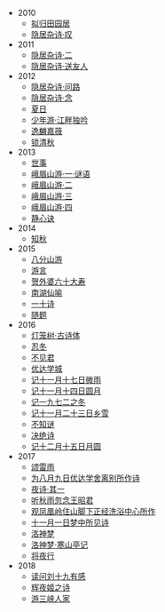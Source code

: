- 2010
  - [拟归田园居](古诗/拟归田园居.md)
  - [隐居杂诗·叹](古诗/隐居杂诗·叹.md)
- 2011
  - [隐居杂诗·二](古诗/隐居杂诗·二.md)
  - [隐居杂诗·送友人](古诗/隐居杂诗·送友人.md)
- 2012
  - [隐居杂诗·问路](古诗/隐居杂诗·问路.md)
  - [隐居杂诗·念](古诗/隐居杂诗·念.md)
  - [夏日](古诗/夏日.md)
  - [少年游·江畔独吟](古诗/少年游·江畔独吟.md)
  - [逸麟嘉薇](古诗/逸麟嘉薇.md)
  - [锁清秋](古诗/锁清秋.md)
- 2013
  - [世事](古诗/世事.md)
  - [峨眉山游·一·谜语](古诗/峨眉山游·一·谜语.md)
  - [峨眉山游·二](古诗/峨眉山游·二.md)
  - [峨眉山游·三](古诗/峨眉山游·三.md)
  - [峨眉山游·四](古诗/峨眉山游·四.md)
  - [静心诀](古诗/静心诀.md)
- 2014
  - [知秋](古诗/知秋.md)
- 2015
  - [八分山游](古诗/八分山游.md)
  - [游言](古诗/游言.md)
  - [贺外婆六十大寿](古诗/贺外婆六十大寿.md)
  - [南湖仙喻](古诗/南湖仙喻.md)
  - [一十诗](古诗/一十诗.md)
  - [随题](古诗/随题.md)
- 2016
  - [灯笼树·古诗体](古诗/灯笼树·古诗体.md)
  - [忍冬](古诗/忍冬.md)
  - [不见君](古诗/不见君.md)
  - [优达学城](古诗/优达学城.md)
  - [记十一月十七日微雨](古诗/记十一月十七日微雨.md)
  - [记十一月十四日圆月](古诗/记十一月十四日圆月.md)
  - [记一九七二之冬](古诗/记一九七二之冬.md)
  - [记十一月二十三日乡雪](古诗/记十一月二十三日乡雪.md)
  - [不知谜](古诗/不知谜.md)
  - [决绝诗](古诗/决绝诗.md)
  - [记十二月十五日月圆](古诗/记十二月十五日月圆.md)
- 2017
  - [颂雷雨](古诗/颂雷雨.md)
  - [为八月九日优达学舍离别所作诗](古诗/为八月九日优达学舍离别所作诗.md)
  - [夜诗·其一](古诗/夜诗·其一.md)
  - [听秋雨忽念王昭君](古诗/听秋雨忽念王昭君.md)
  - [观凤凰岭住山脚下正经洗浴中心所作](古诗/观凤凰岭住山脚下正经洗浴中心所作.md)
  - [十一月一日梦中所见诗](古诗/十一月一日梦中所见诗.md)
  - [洛神梦](古诗/洛神梦.md)
  - [洛神梦·寒山亭记](古诗/洛神梦·寒山亭记.md)
  - [将夜行](古诗/将夜行.md)
- 2018
  - [读问刘十九有感](古诗/读问刘十九有感.md)
  - [辉夜姬之诗](古诗/辉夜姬之诗.md)
  - [游三峡人家](古诗/游三峡人家.md)
